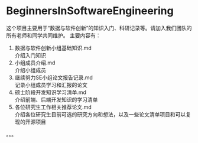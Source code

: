 # BeginnersInSoftwareEngineering

这个项目主要用于“数据与软件创新”的知识入门、科研记录等。请加入我们团队的所有老师和同学共同维护。
主要内容有：
1. 数据与软件创新小组基础知识.md  
  介绍入门知识
2. 小组成员介绍.md  
  介绍小组成员
3. 继续努力SE小组论文报告记录.md  
  记录小组成员学习和汇报的论文
4. 硕士阶段开发知识学习清单.md  
  介绍前端、后端开发知识的学习清单
5. 各位研究生工作相关推荐论文.md  
  介绍各位研究生目前可选的研究方向和想法，以及一些论文清单项目和可以复现的开源项目

。。。

